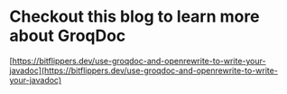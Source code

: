 # Checkout this blog to learn more about GroqDoc

[https://bitflippers.dev/use-groqdoc-and-openrewrite-to-write-your-javadoc](https://bitflippers.dev/use-groqdoc-and-openrewrite-to-write-your-javadoc)

